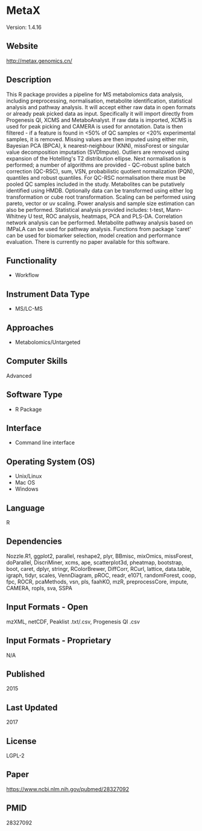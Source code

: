 # MetaX

Version: 1.4.16

## Website
http://metax.genomics.cn/

## Description
This R package provides a pipeline for MS metabolomics data analysis, including preprocessing, normalisation, metabolite identification, statistical analysis and pathway analysis. It will accept either raw data in open formats or already peak picked data as input. Specifically it will import directly from Progenesis QI, XCMS and MetaboAnalyst. If raw data is imported, XCMS is used for peak picking and CAMERA is used for annotation. Data is then filtered - if a feature is found in <50% of QC samples or <20% experimental samples, it is removed. Missing values are then imputed using either min, Bayesian PCA (BPCA), k nearest-neighbour (KNN), missForest or singular value decomposition imputation (SVDImpute). Outliers are removed using expansion of the Hotelling's T2 distribution ellipse. Next normalisation is performed; a number of algorithms are provided - QC-robust spline batch correction (QC-RSC), sum, VSN, probabilistic quotient normalization (PQN), quantiles and robust quantiles. For QC-RSC normalisation there must be pooled QC samples included in the study. Metabolites can be putatively identified using HMDB. Optionally data can be transformed using either log transformation or cube root transformation. Scaling can be performed using pareto, vector or uv scaling. Power analysis and sample size estimation can also be performed. Statistical analysis provided includes: t-test, Mann-Whitney U test, ROC analysis, heatmaps, PCA and PLS-DA. Correlation network analysis can be performed. Metabolite pathway analysis based on IMPaLA can be used for pathway analysis. Functions from package 'caret' can be used for biomarker selection, model creation and performance evaluation. There is currently no paper available for this software.

## Functionality
- Workflow

## Instrument Data Type
- MS/LC-MS

## Approaches
- Metabolomics/Untargeted

## Computer Skills
Advanced

## Software Type
- R Package

## Interface
- Command line interface

## Operating System (OS)
- Unix/Linux
- Mac OS
- Windows

## Language
R

## Dependencies
Nozzle.R1, ggplot2, parallel, reshape2, plyr, BBmisc, mixOmics, missForest, doParallel, DiscriMiner, xcms, ape, scatterplot3d, pheatmap, bootstrap, boot, caret, dplyr, stringr, RColorBrewer, DiffCorr, RCurl, lattice, data.table, igraph, tidyr, scales, VennDiagram, pROC, readr, e1071, randomForest, coop, fpc, ROCR, pcaMethods, vsn, pls, faahKO, mzR, preprocessCore, impute, CAMERA, ropls, sva, SSPA

## Input Formats - Open
mzXML, netCDF, Peaklist .txt/.csv, Progenesis QI .csv

## Input Formats - Proprietary
N/A

## Published
2015

## Last Updated
2017

## License
LGPL-2

## Paper
https://www.ncbi.nlm.nih.gov/pubmed/28327092

## PMID
28327092
